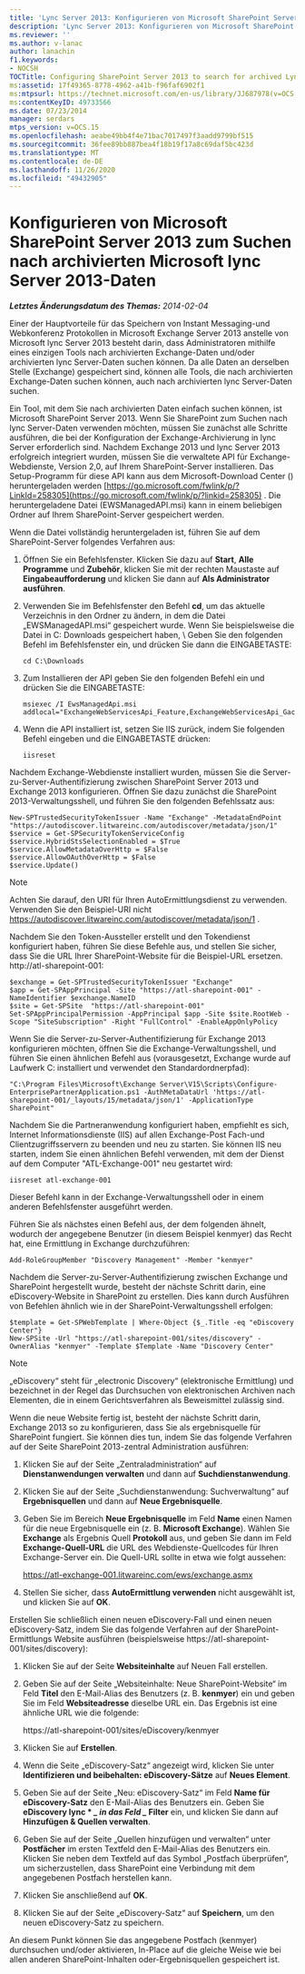 ```yaml
---
title: 'Lync Server 2013: Konfigurieren von Microsoft SharePoint Server 2013 für die Suche nach archivierten lync Server 2013-Daten'
description: 'Lync Server 2013: Konfigurieren von Microsoft SharePoint Server 2013 für die Suche nach archivierten lync Server 2013-Daten.'
ms.reviewer: ''
ms.author: v-lanac
author: lanachin
f1.keywords:
- NOCSH
TOCTitle: Configuring SharePoint Server 2013 to search for archived Lync Server 2013 data
ms:assetid: 17f49365-8778-4962-a41b-f96faf6902f1
ms:mtpsurl: https://technet.microsoft.com/en-us/library/JJ687978(v=OCS.15)
ms:contentKeyID: 49733566
ms.date: 07/23/2014
manager: serdars
mtps_version: v=OCS.15
ms.openlocfilehash: aeabe49bb4f4e71bac7017497f3aadd9799bf515
ms.sourcegitcommit: 36fee89bb887bea4f18b19f17a8c69daf5bc423d
ms.translationtype: MT
ms.contentlocale: de-DE
ms.lasthandoff: 11/26/2020
ms.locfileid: "49432905"
---
```

# <a name="configuring-microsoft-sharepoint-server-2013-to-search-for-archived-microsoft-lync-server-2013-data"></a>Konfigurieren von Microsoft SharePoint Server 2013 zum Suchen nach archivierten Microsoft lync Server 2013-Daten

<div data-xmlns="http://www.w3.org/1999/xhtml">

<div class="topic" data-xmlns="http://www.w3.org/1999/xhtml" data-msxsl="urn:schemas-microsoft-com:xslt" data-cs="https://msdn.microsoft.com/">

<div data-asp="https://msdn2.microsoft.com/asp">



</div>

<div id="mainSection">

<div id="mainBody">

<span> </span>

_**Letztes Änderungsdatum des Themas:** 2014-02-04_

Einer der Hauptvorteile für das Speichern von Instant Messaging-und Webkonferenz Protokollen in Microsoft Exchange Server 2013 anstelle von Microsoft lync Server 2013 besteht darin, dass Administratoren mithilfe eines einzigen Tools nach archivierten Exchange-Daten und/oder archivierten lync Server-Daten suchen können. Da alle Daten an derselben Stelle (Exchange) gespeichert sind, können alle Tools, die nach archivierten Exchange-Daten suchen können, auch nach archivierten lync Server-Daten suchen.

Ein Tool, mit dem Sie nach archivierten Daten einfach suchen können, ist Microsoft SharePoint Server 2013. Wenn Sie SharePoint zum Suchen nach lync Server-Daten verwenden möchten, müssen Sie zunächst alle Schritte ausführen, die bei der Konfiguration der Exchange-Archivierung in lync Server erforderlich sind. Nachdem Exchange 2013 und lync Server 2013 erfolgreich integriert wurden, müssen Sie die verwaltete API für Exchange-Webdienste, Version 2,0, auf Ihrem SharePoint-Server installieren. Das Setup-Programm für diese API kann aus dem Microsoft-Download Center () heruntergeladen werden [https://go.microsoft.com/fwlink/p/?LinkId=258305](https://go.microsoft.com/fwlink/p/?linkid=258305) . Die heruntergeladene Datei (EWSManagedAPI.msi) kann in einem beliebigen Ordner auf Ihrem SharePoint-Server gespeichert werden.

Wenn die Datei vollständig heruntergeladen ist, führen Sie auf dem SharePoint-Server folgendes Verfahren aus:

1.  Öffnen Sie ein Befehlsfenster. Klicken Sie dazu auf **Start**, **Alle Programme** und **Zubehör**, klicken Sie mit der rechten Maustaste auf **Eingabeaufforderung** und klicken Sie dann auf **Als Administrator ausführen**.

2.  Verwenden Sie im Befehlsfenster den Befehl **cd**, um das aktuelle Verzeichnis in den Ordner zu ändern, in dem die Datei „EWSManagedAPI.msi“ gespeichert wurde. Wenn Sie beispielsweise die Datei in C: Downloads gespeichert haben, \\ Geben Sie den folgenden Befehl im Befehlsfenster ein, und drücken Sie dann die EINGABETASTE:
    
        cd C:\Downloads

3.  Zum Installieren der API geben Sie den folgenden Befehl ein und drücken Sie die EINGABETASTE:
    
        msiexec /I EwsManagedApi.msi addlocal="ExchangeWebServicesApi_Feature,ExchangeWebServicesApi_Gac"

4.  Wenn die API installiert ist, setzen Sie IIS zurück, indem Sie folgenden Befehl eingeben und die EINGABETASTE drücken:
    
        iisreset

Nachdem Exchange-Webdienste installiert wurden, müssen Sie die Server-zu-Server-Authentifizierung zwischen SharePoint Server 2013 und Exchange 2013 konfigurieren. Öffnen Sie dazu zunächst die SharePoint 2013-Verwaltungsshell, und führen Sie den folgenden Befehlssatz aus:

    New-SPTrustedSecurityTokenIssuer -Name "Exchange" -MetadataEndPoint "https://autodiscover.litwareinc.com/autodiscover/metadata/json/1"
    $service = Get-SPSecurityTokenServiceConfig
    $service.HybridStsSelectionEnabled = $True
    $service.AllowMetadataOverHttp = $False
    $service.AllowOAuthOverHttp = $False
    $service.Update()

<div>


> [!NOTE]  
> Achten Sie darauf, den URI für Ihren AutoErmittlungsdienst zu verwenden. Verwenden Sie den Beispiel-URI nicht https://autodiscover.litwareinc.com/autodiscover/metadata/json/1 .



</div>

Nachdem Sie den Token-Aussteller erstellt und den Tokendienst konfiguriert haben, führen Sie diese Befehle aus, und stellen Sie sicher, dass Sie die URL Ihrer SharePoint-Website für die Beispiel-URL ersetzen. http://atl-sharepoint-001:

    $exchange = Get-SPTrustedSecurityTokenIssuer "Exchange"
    $app = Get-SPAppPrincipal -Site "https://atl-sharepoint-001" -NameIdentifier $exchange.NameID
    $site = Get-SPSite  "https://atl-sharepoint-001"
    Set-SPAppPrincipalPermission -AppPrincipal $app -Site $site.RootWeb -Scope "SiteSubscription" -Right "FullControl" -EnableAppOnlyPolicy

Wenn Sie die Server-zu-Server-Authentifizierung für Exchange 2013 konfigurieren möchten, öffnen Sie die Exchange-Verwaltungsshell, und führen Sie einen ähnlichen Befehl aus (vorausgesetzt, Exchange wurde auf Laufwerk C: installiert und verwendet den Standardordnerpfad):

    "C:\Program Files\Microsoft\Exchange Server\V15\Scripts\Configure-EnterprisePartnerApplication.ps1 -AuthMetaDataUrl 'https://atl-sharepoint-001/_layouts/15/metadata/json/1' -ApplicationType SharePoint"

Nachdem Sie die Partneranwendung konfiguriert haben, empfiehlt es sich, Internet Informationsdienste (IIS) auf allen Exchange-Post Fach-und Clientzugriffsservern zu beenden und neu zu starten. Sie können IIS neu starten, indem Sie einen ähnlichen Befehl verwenden, mit dem der Dienst auf dem Computer "ATL-Exchange-001" neu gestartet wird:

    iisreset atl-exchange-001

Dieser Befehl kann in der Exchange-Verwaltungsshell oder in einem anderen Befehlsfenster ausgeführt werden.

Führen Sie als nächstes einen Befehl aus, der dem folgenden ähnelt, wodurch der angegebene Benutzer (in diesem Beispiel kenmyer) das Recht hat, eine Ermittlung in Exchange durchzuführen:

    Add-RoleGroupMember "Discovery Management" -Member "kenmyer"

Nachdem die Server-zu-Server-Authentifizierung zwischen Exchange und SharePoint hergestellt wurde, besteht der nächste Schritt darin, eine eDiscovery-Website in SharePoint zu erstellen. Dies kann durch Ausführen von Befehlen ähnlich wie in der SharePoint-Verwaltungsshell erfolgen:

    $template = Get-SPWebTemplate | Where-Object {$_.Title -eq "eDiscovery Center"}
    New-SPSite -Url "https://atl-sharepoint-001/sites/discovery" -OwnerAlias "kenmyer" -Template $Template -Name "Discovery Center"

<div>


> [!NOTE]  
> „eDiscovery“ steht für „electronic Discovery“ (elektronische Ermittlung) und bezeichnet in der Regel das Durchsuchen von elektronischen Archiven nach Elementen, die in einem Gerichtsverfahren als Beweismittel zulässig sind.



</div>

Wenn die neue Website fertig ist, besteht der nächste Schritt darin, Exchange 2013 so zu konfigurieren, dass Sie als ergebnisquelle für SharePoint fungiert. Sie können dies tun, indem Sie das folgende Verfahren auf der Seite SharePoint 2013-zentral Administration ausführen:

1.  Klicken Sie auf der Seite „Zentraladministration“ auf **Dienstanwendungen verwalten** und dann auf **Suchdienstanwendung**.

2.  Klicken Sie auf der Seite „Suchdienstanwendung: Suchverwaltung“ auf **Ergebnisquellen** und dann auf **Neue Ergebnisquelle**.

3.  Geben Sie im Bereich **Neue Ergebnisquelle** im Feld **Name** einen Namen für die neue Ergebnisquelle ein (z. B. **Microsoft Exchange**). Wählen Sie **Exchange** als Ergebnis Quell **Protokoll** aus, und geben Sie dann im Feld **Exchange-Quell-URL** die URL des Webdienste-Quellcodes für Ihren Exchange-Server ein. Die Quell-URL sollte in etwa wie folgt aussehen:
    
    https://atl-exchange-001.litwareinc.com/ews/exchange.asmx

4.  Stellen Sie sicher, dass **AutoErmittlung verwenden** nicht ausgewählt ist, und klicken Sie auf **OK**.

Erstellen Sie schließlich einen neuen eDiscovery-Fall und einen neuen eDiscovery-Satz, indem Sie das folgende Verfahren auf der SharePoint-Ermittlungs Website ausführen (beispielsweise https://atl-sharepoint-001/sites/discovery):

1.  Klicken Sie auf der Seite **Websiteinhalte** auf Neuen Fall erstellen.

2.  Geben Sie auf der Seite „Websiteinhalte: Neue SharePoint-Website“ im Feld **Titel** den E-Mail-Alias des Benutzers (z. B. **kenmyer**) ein und geben Sie im Feld **Websiteadresse** dieselbe URL ein. Das Ergebnis ist eine ähnliche URL wie die folgende:
    
    https://atl-sharepoint-001/sites/eDiscovery/kenmyer

3.  Klicken Sie auf **Erstellen**.

4.  Wenn die Seite „eDiscovery-Satz“ angezeigt wird, klicken Sie unter **Identifizieren und beibehalten: eDiscovery-Sätze** auf **Neues Element**.

5.  Geben Sie auf der Seite „Neu: eDiscovery-Satz“ im Feld **Name für eDiscovery-Satz** den E-Mail-Alias des Benutzers ein. Geben Sie **eDiscovery lync \* *_ in das Feld _* Filter** ein, und klicken Sie dann auf **Hinzufügen & Quellen verwalten**.

6.  Geben Sie auf der Seite „Quellen hinzufügen und verwalten“ unter **Postfächer** im ersten Textfeld den E-Mail-Alias des Benutzers ein. Klicken Sie neben dem Textfeld auf das Symbol „Postfach überprüfen“, um sicherzustellen, dass SharePoint eine Verbindung mit dem angegebenen Postfach herstellen kann.

7.  Klicken Sie anschließend auf **OK**.

8.  Klicken Sie auf der Seite „eDiscovery-Satz“ auf **Speichern**, um den neuen eDiscovery-Satz zu speichern.

An diesem Punkt können Sie das angegebene Postfach (kenmyer) durchsuchen und/oder aktivieren, In-Place auf die gleiche Weise wie bei allen anderen SharePoint-Inhalten oder-Ergebnisquellen gespeichert ist.

</div>

<span> </span>

</div>

</div>

</div>

